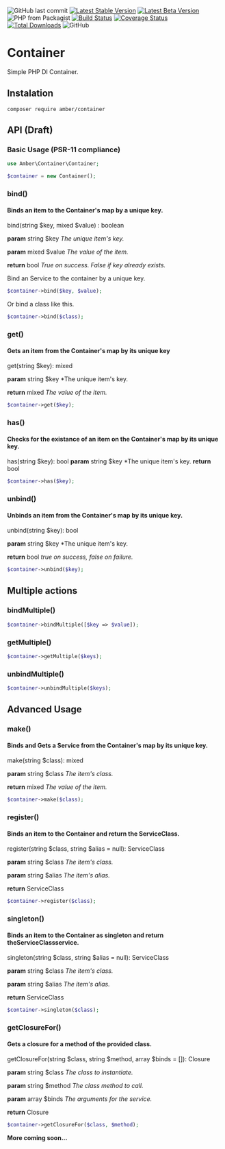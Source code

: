 ![GitHub last commit](https://img.shields.io/github/last-commit/systemson/container.svg)
[![Latest Stable Version](https://poser.pugx.org/amber/container/v/stable.png)](https://packagist.org/packages/amber/container)
[![Latest Beta Version](https://img.shields.io/packagist/vpre/amber/container.svg)](https://packagist.org/packages/amber/container)
![PHP from Packagist](https://img.shields.io/packagist/php-v/amber/container.svg)
[![Build Status](https://travis-ci.org/systemson/container.svg?branch=master)](https://travis-ci.org/systemson/container)
[![Coverage Status](https://coveralls.io/repos/github/systemson/container/badge.svg?branch=master)](https://coveralls.io/github/systemson/container?branch=master)
[![Total Downloads](https://poser.pugx.org/amber/container/downloads.png)](https://packagist.org/packages/amber/container)
![GitHub](https://img.shields.io/github/license/systemson/container.svg)



# Container
Simple PHP DI Container.

## Instalation

```
composer require amber/container
```

## API (Draft)

### Basic Usage (PSR-11 compliance)

```php
use Amber\Container\Container;

$container = new Container();
```

### bind()
#### Binds an item to the Container's map by a unique key.

bind(string $key, mixed $value) : boolean

**param** string $key *The unique item's key.*

**param** mixed  $value *The value of the item.*

**return** bool *True on success. False if key already exists.*

Bind an Service to the container by a unique key.
```php
$container->bind($key, $value);
```

Or bind a class like this.
```php
$container->bind($class);
```

### get()
#### Gets an item from the Container's map by its unique key

get(string $key): mixed

**param** string $key *The unique item's key.

**return** mixed *The value of the item.*

```php
$container->get($key);
```

### has()
#### Checks for the existance of an item on the Container's map by its unique key.
has(string $key): bool
**param** string $key *The unique item's key.
**return** bool
```php
$container->has($key);
```

### unbind()
#### Unbinds an item from the Container's map by its unique key.

unbind(string $key): bool

**param** string $key *The unique item's key.

**return** bool *true on success, false on failure.*

```php
$container->unbind($key);
```

## Multiple actions
### bindMultiple()

```php
$container->bindMultiple([$key => $value]);
```

### getMultiple()

```php
$container->getMultiple($keys);
```

### unbindMultiple()

```php
$container->unbindMultiple($keys);
```

## Advanced Usage

### make()
#### Binds and Gets a Service from the Container's map by its unique key.

make(string $class): mixed

**param** string $class *The item's class.*

**return** mixed *The value of the item.*

```php
$container->make($class);
```

### register()
#### Binds an item to the Container and return the ServiceClass.

register(string $class, string $alias = null): ServiceClass

**param** string $class *The item's class.*

**param** string $alias *The item's alias.*

**return** ServiceClass

```php
$container->register($class);
```
### singleton()
#### Binds an item to the Container as singleton and return theServiceClassservice.

singleton(string $class, string $alias = null): ServiceClass

**param** string $class *The item's class.*

**param** string $alias *The item's alias.*

**return** ServiceClass

```php
$container->singleton($class);
```

### getClosureFor()
####  Gets a closure for a method of the provided class.

getClosureFor(string $class, string $method, array $binds = []): Closure

**param** string $class *The class to instantiate.*

**param** string $method *The class method to call.*

**param** array  $binds *The arguments for the service.*

**return** Closure

```php
$container->getClosureFor($class, $method);
```

**More coming soon...**
